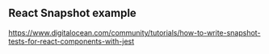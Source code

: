 ## React Snapshot example

https://www.digitalocean.com/community/tutorials/how-to-write-snapshot-tests-for-react-components-with-jest
